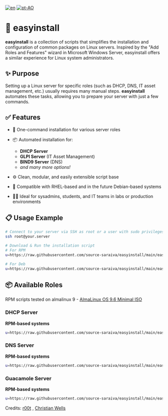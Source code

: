 
[![en](https://img.shields.io/badge/lang-en-red.svg)](https://github.com/source-saraiva/easyinstall/blob/main/README.md)
[![pt-AO](https://img.shields.io/badge/lang-pt--ao-green.svg)](https://github.com/source-saraiva/easyinstall/blob/main/README.pt-AO.md)


# 🧰 easyinstall

**easyinstall** is a collection of scripts that simplifies the installation and configuration of common packages on Linux servers. Inspired by the "Add Roles and Features" wizard in Microsoft Windows Server, easyinstall offers a similar experience for Linux system administrators.

## ✨ Purpose

Setting up a Linux server for specific roles (such as DHCP, DNS, IT asset management, etc.) usually requires many manual steps. **easyinstall** automates these tasks, allowing you to prepare your server with just a few commands.

## ✅ Features

* 🚀 One-command installation for various server roles
* 📦 Automated installation for:

  * **DHCP Server**
  * **GLPI Server** (IT Asset Management)
  * **BIND9 Server** (DNS)
  * *and many more options!*
* ⚙️ Clean, modular, and easily extensible script base
* 🧪 Compatible with RHEL-based and in the future Debian-based systems
* 🧑‍💻 Ideal for sysadmins, students, and IT teams in labs or production environments

## 📋 Usage Example

```bash
# Connect to your server via SSH as root or a user with sudo privileges 
ssh root@your.server

# Download & Run the installation script
# For RPM
u=https://raw.githubusercontent.com/source-saraiva/easyinstall/main/easyinstall-rpm-glpi.sh; (curl -ksS "$u" -o ei.sh || wget -q "$u" -O ei.sh) && sudo bash ei.sh

# For Deb
u=https://raw.githubusercontent.com/source-saraiva/easyinstall/main/easyinstall-deb-glpi.sh; (curl -ksS "$u" -o ei.sh || wget -q "$u" -O ei.sh) && sudo bash ei.sh
```
## 📦 Available Roles

RPM scripts tested on almalinux 9 - [AlmaLinux OS 9.6 Minimal ISO](https://almalinux.org/get-almalinux/) 

### DHCP Server
**RPM-based systems**
```bash
u=https://raw.githubusercontent.com/source-saraiva/easyinstall/main/easyinstall-rpm-dhcp.sh; (curl -ksS "$u" -o ei.sh || wget -q "$u" -O ei.sh) && sudo bash ei.sh
```

### DNS Server
**RPM-based systems**
```bash
u=https://raw.githubusercontent.com/source-saraiva/easyinstall/main/easyinstall-rpm-dns.sh; (curl -ksS "$u" -o ei.sh || wget -q "$u" -O ei.sh) && sudo bash ei.sh
```

### Guacamole Server
**RPM-based systems**
```bash
u=https://raw.githubusercontent.com/source-saraiva/easyinstall/main/easyinstall-rpm-guacamole.sh; (curl -ksS "$u" -o ei.sh || wget -q "$u" -O ei.sh) && sudo bash ei.sh
```
Credits:
[r00t](https://idroot.us/install-apache-guacamole-almalinux-9) , [Christian Wells](https://shape.host/resources/how-to-set-up-a-remote-desktop-gateway-with-apache-guacamole-on-almalinux-9)
